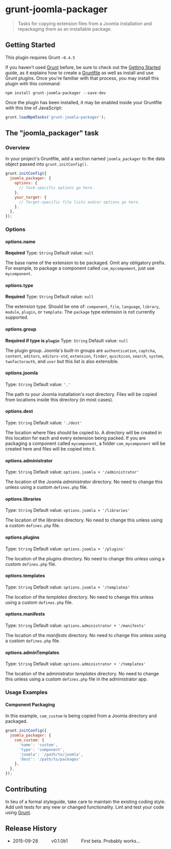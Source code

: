 # grunt-joomla-packager

> Tasks for copying extension files from a Joomla installation and repackaging them as an installable package.

## Getting Started
This plugin requires Grunt `~0.4.5`

If you haven't used [Grunt](http://gruntjs.com/) before, be sure to check out the [Getting Started](http://gruntjs.com/getting-started) guide, as it explains how to create a [Gruntfile](http://gruntjs.com/sample-gruntfile) as well as install and use Grunt plugins. Once you're familiar with that process, you may install this plugin with this command:

```shell
npm install grunt-joomla-packager --save-dev
```

Once the plugin has been installed, it may be enabled inside your Gruntfile with this line of JavaScript:

```js
grunt.loadNpmTasks('grunt-joomla-packager');
```

## The "joomla_packager" task

### Overview
In your project's Gruntfile, add a section named `joomla_packager` to the data object passed into `grunt.initConfig()`.

```js
grunt.initConfig({
  joomla_packager: {
    options: {
      // Task-specific options go here.
    },
    your_target: {
      // Target-specific file lists and/or options go here.
    },
  },
});
```

### Options

#### options.name
**Required**
Type: `String`
Default value: `null`

The base name of the extension to be packaged. Omit any obligatory prefix. For example, to package a component called `com_mycompoment`, just use `mycomponent`.  

#### options.type
**Required**
Type: `String`
Default value: `null`

The extension type. Should be one of: `component`, `file`, `language`, `library`, `module`, `plugin`, or `template`. The `package` type extension is not currently supported. 

#### options.group
**Required if type is `plugin`**
Type: `String`
Default value: `null`

The plugin group. Joomla's built-in groups are `authentication`, `captcha`, `content`, `editors`, `editors-xtd`, `extension`, `finder`, `quickicon`, `search`, `system`, `twofactorauth`, and `user` but this list is also extensible. 

#### options.joomla
Type: `String`
Default value: `'.'`

The path to your Joomla installation's root directory. Files will be copied from locations inside this directory (in most cases). 

#### options.dest
Type: `String`
Default value: `'./dest'`

The location where files should be copied to. A directory will be created in this location for each and every extension being packed. If you are packaging a component called `mycomponent`, a folder `com_mycomponent` will be created here and files will be copied into it.

#### options.administrator
Type: `String`
Default value: `options.joomla + '/administrator'`

The location of the Joomla _administrator_ directory. No need to change this unless using a custom `defines.php` file.

#### options.libraries
Type: `String`
Default value: `options.joomla + '/libraries'`

The location of the _libraries_ directory. No need to change this unless using a custom `defines.php` file.

#### options.plugins
Type: `String`
Default value: `options.joomla + '/plugins'`

The location of the _plugins_ directory. No need to change this unless using a custom `defines.php` file.

#### options.templates
Type: `String`
Default value: `options.joomla + '/templates'`

The location of the _templates_ directory. No need to change this unless using a custom `defines.php` file.

#### options.manifests
Type: `String`
Default value: `options.administrator + '/manifests'`

The location of the _manifests_ directory. No need to change this unless using a custom `defines.php` file.

#### options.adminTemplates
Type: `String`
Default value: `options.administrator + '/templates'`

The location of the administrator _templates_ directory. No need to change this unless using a custom `defines.php` file in the administrator app.

### Usage Examples

#### Component Packaging
In this example, `com_custom` is being copied from a Joomla directory and packaged.

```js
grunt.initConfig({
  joomla_packager: {
    com_custom: {
      'name': 'custom',
      'type': 'component',
      'joomla': '/path/to/joomla',
      'dest': '/path/to/packages'
    },
  },
});
```

## Contributing
In lieu of a formal styleguide, take care to maintain the existing coding style. Add unit tests for any new or changed functionality. Lint and test your code using [Grunt](http://gruntjs.com/).

## Release History
* 2015-09-28   v0.1.0b1   First beta. Probably works...
